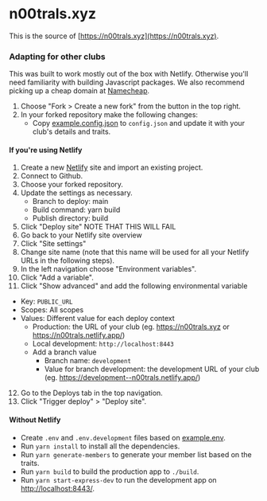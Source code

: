 # n00trals.xyz

This is the source of [https://n00trals.xyz](https://n00trals.xyz).

### Adapting for other clubs

This was built to work mostly out of the box with Netlify. Otherwise you'll need familiarity with building Javascript packages. We also recommend picking up a cheap domain at [Namecheap](https://www.namecheap.com/).

1. Choose "Fork > Create a new fork" from the button in the top right.
2. In your forked repository make the following changes:
   - Copy [example.config.json](./example.config.json) to `config.json` and update it with your club's details and traits.

#### If you're using Netlify

1. Create a new [Netlify](https://www.netlify.com/) site and import an existing project.
2. Connect to Github.
3. Choose your forked repository.
4. Update the settings as necessary.
   - Branch to deploy: main
   - Build command: yarn build
   - Publish directory: build
5. Click "Deploy site" NOTE THAT THIS WILL FAIL
6. Go back to your Netlify site overview
7. Click "Site settings"
8. Change site name (note that this name will be used for all your Netlify URLs in the following steps).
9. In the left navigation choose "Environment variables".
10. Click "Add a variable".
11. Click "Show advanced" and add the following environmental variable
   - Key: `PUBLIC_URL`
   - Scopes: All scopes
   - Values: Different value for each deploy context
     - Production: the URL of your club (eg. https://n00trals.xyz or https://n00trals.netlify.app/)
     - Local development: `http://localhost:8443`
     - Add a branch value
       - Branch name: `development`
       - Value for branch development: the development URL of your club (eg. https://development--n00trals.netlify.app/)
12. Go to the Deploys tab in the top navigation.
13. Click "Trigger deploy" > "Deploy site".


#### Without Netlify

* Create `.env` and `.env.development` files based on [example.env](./example.env).
* Run `yarn install` to install all the dependencies.
* Run `yarn generate-members` to generate your member list based on the traits.
* Run `yarn build` to build the production app to `./build`.
* Run `yarn start-express-dev` to run the development app on [http://localhost:8443/](http://localhost:8443/).
